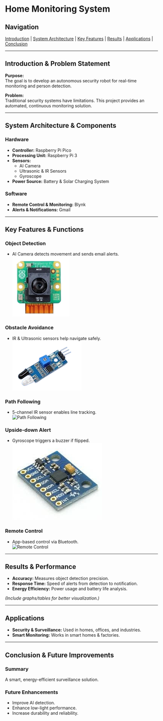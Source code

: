 # Home Monitoring System

## Navigation  
[Introduction](#introduction--problem-statement) | [System Architecture](#system-architecture--components) | [Key Features](#key-features--functions) | [Results](#results--performance) | [Applications](#applications) | [Conclusion](#conclusion--future-improvements)  

---

## Introduction & Problem Statement  

**Purpose:**  
The goal is to develop an autonomous security robot for real-time monitoring and person detection.  

**Problem:**  
Traditional security systems have limitations. This project provides an automated, continuous monitoring solution.  

---

## System Architecture & Components  

### Hardware  
- **Controller:** Raspberry Pi Pico  
- **Processing Unit:** Raspberry Pi 3  
- **Sensors:**  
  - AI Camera  
  - Ultrasonic & IR Sensors  
  - Gyroscope  
- **Power Source:** Battery & Solar Charging System  

### Software  
- **Remote Control & Monitoring:** Blynk  
- **Alerts & Notifications:** Gmail  

---

## Key Features & Functions  

### **Object Detection**  
- AI Camera detects movement and sends email alerts.  
![AI Camera](aicamera.jpg)  

### **Obstacle Avoidance**  
- IR & Ultrasonic sensors help navigate safely.  
![Obstacle Avoidance](IR.png)  

### **Path Following**  
- 5-channel IR sensor enables line tracking.  
![Path Following](image/path-following.jpg)  

### **Upside-down Alert**  
- Gyroscope triggers a buzzer if flipped.  
![Upside-down Alert](gyro.png)  

### **Remote Control**  
- App-based control via Bluetooth.  
![Remote Control](image/remote.jpg)  

---

## Results & Performance  

- **Accuracy:** Measures object detection precision.  
- **Response Time:** Speed of alerts from detection to notification.  
- **Energy Efficiency:** Power usage and battery life analysis.  

*(Include graphs/tables for better visualization.)*  

---

## Applications  

- **Security & Surveillance:** Used in homes, offices, and industries.  
- **Smart Monitoring:** Works in smart homes & factories.  

---

## Conclusion & Future Improvements  

### **Summary**  
A smart, energy-efficient surveillance solution.  

### **Future Enhancements**  
- Improve AI detection.  
- Enhance low-light performance.  
- Increase durability and reliability.  
